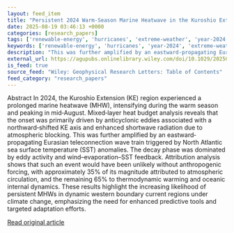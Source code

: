 ```yaml
---
layout: feed_item
title: "Persistent 2024 Warm‐Season Marine Heatwave in the Kuroshio Extension Region Under Global Warming"
date: 2025-08-19 03:46:13 +0000
categories: [research_papers]
tags: ['renewable-energy', 'hurricanes', 'extreme-weather', 'year-2024', 'wind-power', 'atlantic-region', 'heatwave']
keywords: ['renewable-energy', 'hurricanes', 'year-2024', 'extreme-weather', 'wind-power', 'warm', 'persistent', 'season']
description: "This was further amplified by an eastward‐propagating Eurasian teleconnection wave train triggered by North Atlantic sea surface temperature (SST) anomalies"
external_url: https://agupubs.onlinelibrary.wiley.com/doi/10.1029/2025GL117274?af=R
is_feed: true
source_feed: "Wiley: Geophysical Research Letters: Table of Contents"
feed_category: "research_papers"
---
```


Abstract In 2024, the Kuroshio Extension (KE) region experienced a prolonged marine heatwave (MHW), intensifying during the warm season and peaking in mid‐August. Mixed‐layer heat budget analysis reveals that the onset was primarily driven by anticyclonic eddies associated with a northward‐shifted KE axis and enhanced shortwave radiation due to atmospheric blocking. This was further amplified by an eastward‐propagating Eurasian teleconnection wave train triggered by North Atlantic sea surface temperature (SST) anomalies. The decay phase was dominated by eddy activity and wind–evaporation–SST feedback. Attribution analysis shows that such an event would have been unlikely without anthropogenic forcing, with approximately 35% of its magnitude attributed to atmospheric circulation, and the remaining 65% to thermodynamic warming and oceanic internal dynamics. These results highlight the increasing likelihood of persistent MHWs in dynamic western boundary current regions under climate change, emphasizing the need for enhanced predictive tools and targeted adaptation efforts.

[Read original article](https://agupubs.onlinelibrary.wiley.com/doi/10.1029/2025GL117274?af=R)
